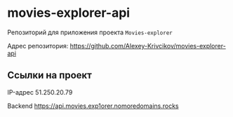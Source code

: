# movies-explorer-api
Репозиторий для приложения проекта `Movies-explorer`
  
Адрес репозитория: https://github.com/Alexey-Krivcikov/movies-explorer-api

## Ссылки на проект

IP-адрес 51.250.20.79

Backend https://api.movies.exp1orer.nomoredomains.rocks
